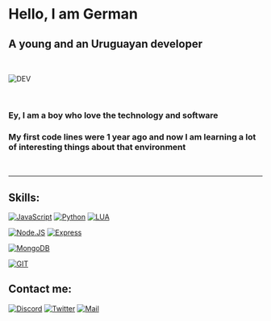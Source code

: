 # Hello, I am German
## A young and an Uruguayan developer

<br>

![DEV](https://cdn.discordapp.com/attachments/842840007471005696/880939168811855922/giphy-downsized.gif)
<br>

<br>


### Ey, I am a boy who love the technology and software

### My first code lines were 1 year ago and now I am learning a lot of interesting things about that environment

<br>


---

## Skills:

[![JavaScript](https://img.shields.io/badge/JavaScript-F7DF1E?style=for-the-badge&logo=javascript&logoColor=white&labelColor=101010)]()
[![Python](https://img.shields.io/badge/Python-blue?style=for-the-badge&logo=python&logoColor=white&labelColor=101010)]()
[![LUA](https://img.shields.io/badge/LUA-232F3E?style=for-the-badge&logo=LUA&logoColor=white&labelColor=101010)]()

[![Node.JS](https://img.shields.io/badge/Node.JS-339933?style=for-the-badge&logo=node.js&logoColor=white&labelColor=101010)]()
[![Express](https://img.shields.io/badge/Express.JS-464343?style=for-the-badge&logo=express&logoColor=white&labelColor=101010)]()

[![MongoDB](https://img.shields.io/badge/MongoDB-47A248?style=for-the-badge&logo=mongodb&logoColor=white&labelColor=101010)]()


[![GIT](https://img.shields.io/badge/GIT-orange?style=for-the-badge&logo=GIT&logoColor=white&labelColor=101010)]()



## Contact me:

[![Discord](https://img.shields.io/badge/Discord-Germancito.3907-5865F2?style=for-the-badge&logo=discord&logoColor=white&labelColor=101010)]()
[![Twitter](https://img.shields.io/badge/Twitter-@_Germancito-1DA1F2?style=for-the-badge&logo=twitter&logoColor=white&labelColor=101010)](https://twitter.com/_Germancito)
[![Mail](https://img.shields.io/badge/Mail-germanfernandez0306@gmail.com-red?style=for-the-badge&logo=gmail&logoColor=white&labelColor=101010)](mailto:germanfernandez0306@gmail.com)
